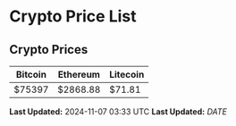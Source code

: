 # Crypto Price List

## Crypto Prices
| Bitcoin | Ethereum | Litecoin |
| ------- | -------- | -------- |
| $75397 | $2868.88 | $71.81 |
**Last Updated:** 2024-11-07 03:33 UTC
**Last Updated:** $DATE$
